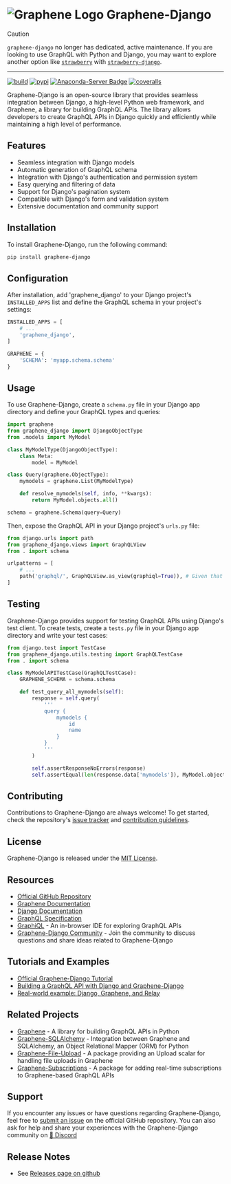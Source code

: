 # ![Graphene Logo](http://graphene-python.org/favicon.png) Graphene-Django

> [!CAUTION]
> `graphene-django` no longer has dedicated, active maintenance. If you are looking to use GraphQL with Python and Django, you may want to explore another option like [`strawberry`](https://strawberry.rocks/) with [`strawberry-django`](https://github.com/strawberry-graphql/strawberry-django).

---

[![build][build-image]][build-url]
[![pypi][pypi-image]][pypi-url]
[![Anaconda-Server Badge][conda-image]][conda-url]
[![coveralls][coveralls-image]][coveralls-url]

[build-image]: https://github.com/graphql-python/graphene-django/workflows/Tests/badge.svg
[build-url]: https://github.com/graphql-python/graphene-django/actions
[pypi-image]: https://img.shields.io/pypi/v/graphene-django.svg?style=flat
[pypi-url]: https://pypi.org/project/graphene-django/
[coveralls-image]: https://coveralls.io/repos/github/graphql-python/graphene-django/badge.svg?branch=master
[coveralls-url]: https://coveralls.io/github/graphql-python/graphene-django?branch=master
[conda-image]: https://img.shields.io/conda/vn/conda-forge/graphene-django.svg
[conda-url]: https://anaconda.org/conda-forge/graphene-django

Graphene-Django is an open-source library that provides seamless integration between Django, a high-level Python web framework, and Graphene, a library for building GraphQL APIs. The library allows developers to create GraphQL APIs in Django quickly and efficiently while maintaining a high level of performance.

## Features

* Seamless integration with Django models
* Automatic generation of GraphQL schema
* Integration with Django's authentication and permission system
* Easy querying and filtering of data
* Support for Django's pagination system
* Compatible with Django's form and validation system
* Extensive documentation and community support

## Installation

To install Graphene-Django, run the following command:

```sh
pip install graphene-django
```

## Configuration

After installation, add 'graphene_django' to your Django project's `INSTALLED_APPS` list and define the GraphQL schema in your project's settings:

```python
INSTALLED_APPS = [
    # ...
    'graphene_django',
]

GRAPHENE = {
    'SCHEMA': 'myapp.schema.schema'
}
```

## Usage

To use Graphene-Django, create a `schema.py` file in your Django app directory and define your GraphQL types and queries:

```python
import graphene
from graphene_django import DjangoObjectType
from .models import MyModel

class MyModelType(DjangoObjectType):
    class Meta:
        model = MyModel

class Query(graphene.ObjectType):
    mymodels = graphene.List(MyModelType)

    def resolve_mymodels(self, info, **kwargs):
        return MyModel.objects.all()

schema = graphene.Schema(query=Query)
```

Then, expose the GraphQL API in your Django project's `urls.py` file:

```python
from django.urls import path
from graphene_django.views import GraphQLView
from . import schema

urlpatterns = [
    # ...
    path('graphql/', GraphQLView.as_view(graphiql=True)), # Given that schema path is defined in GRAPHENE['SCHEMA'] in your settings.py
]
```

## Testing

Graphene-Django provides support for testing GraphQL APIs using Django's test client. To create tests, create a `tests.py` file in your Django app directory and write your test cases:

```python
from django.test import TestCase
from graphene_django.utils.testing import GraphQLTestCase
from . import schema

class MyModelAPITestCase(GraphQLTestCase):
    GRAPHENE_SCHEMA = schema.schema

    def test_query_all_mymodels(self):
        response = self.query(
            '''
            query {
                mymodels {
                    id
                    name
                }
            }
            '''
        )

        self.assertResponseNoErrors(response)
        self.assertEqual(len(response.data['mymodels']), MyModel.objects.count())
```

## Contributing

Contributions to Graphene-Django are always welcome! To get started, check the repository's [issue tracker](https://github.com/graphql-python/graphene-django/issues) and [contribution guidelines](https://github.com/graphql-python/graphene-django/blob/main/CONTRIBUTING.md).

## License

Graphene-Django is released under the [MIT License](https://github.com/graphql-python/graphene-django/blob/main/LICENSE).

## Resources

* [Official GitHub Repository](https://github.com/graphql-python/graphene-django)
* [Graphene Documentation](http://docs.graphene-python.org/en/latest/)
* [Django Documentation](https://docs.djangoproject.com/en/stable/)
* [GraphQL Specification](https://spec.graphql.org/)
* [GraphiQL](https://github.com/graphql/graphiql) - An in-browser IDE for exploring GraphQL APIs
* [Graphene-Django Community](https://spectrum.chat/graphene) - Join the community to discuss questions and share ideas related to Graphene-Django

## Tutorials and Examples

* [Official Graphene-Django Tutorial](https://docs.graphene-python.org/projects/django/en/latest/tutorial-plain/)
* [Building a GraphQL API with Django and Graphene-Django](https://www.howtographql.com/graphql-python/0-introduction/)
* [Real-world example: Django, Graphene, and Relay](https://github.com/graphql-python/swapi-graphene)

## Related Projects

* [Graphene](https://github.com/graphql-python/graphene) - A library for building GraphQL APIs in Python
* [Graphene-SQLAlchemy](https://github.com/graphql-python/graphene-sqlalchemy) - Integration between Graphene and SQLAlchemy, an Object Relational Mapper (ORM) for Python
* [Graphene-File-Upload](https://github.com/lmcgartland/graphene-file-upload) - A package providing an Upload scalar for handling file uploads in Graphene
* [Graphene-Subscriptions](https://github.com/graphql-python/graphene-subscriptions) - A package for adding real-time subscriptions to Graphene-based GraphQL APIs

## Support

If you encounter any issues or have questions regarding Graphene-Django, feel free to [submit an issue](https://github.com/graphql-python/graphene-django/issues/new) on the official GitHub repository. You can also ask for help and share your experiences with the Graphene-Django community on [💬 Discord](https://discord.gg/Fftt273T79)

## Release Notes

* See [Releases page on github](https://github.com/graphql-python/graphene-django/releases)

